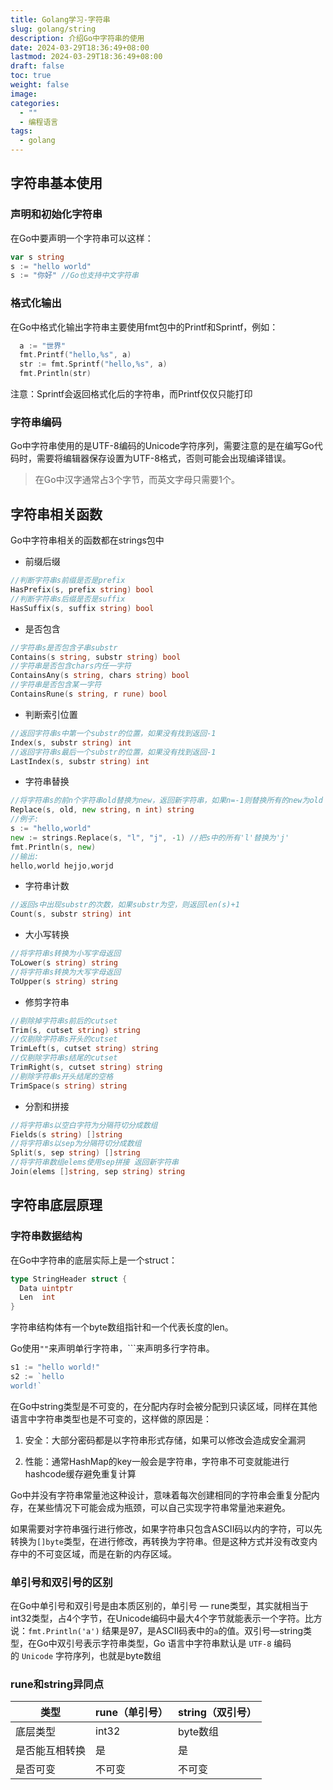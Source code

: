 ```yaml
---
title: Golang学习-字符串
slug: golang/string
description: 介绍Go中字符串的使用
date: 2024-03-29T18:36:49+08:00
lastmod: 2024-03-29T18:36:49+08:00
draft: false
toc: true
weight: false
image: 
categories:
  - ""
  - 编程语言
tags:
  - golang
---
```

## 字符串基本使用

### 声明和初始化字符串

在Go中要声明一个字符串可以这样：

```Go
var s string
s := "hello world"
s := "你好" //Go也支持中文字符串
```

### 格式化输出

在Go中格式化输出字符串主要使用fmt包中的Printf和Sprintf，例如：

```Go
  a := "世界"
  fmt.Printf("hello,%s", a)
  str := fmt.Sprintf("hello,%s", a)
  fmt.Println(str)
```

注意：Sprintf会返回格式化后的字符串，而Printf仅仅只能打印

### 字符串编码

Go中字符串使用的是UTF-8编码的Unicode字符序列，需要注意的是在编写Go代码时，需要将编辑器保存设置为UTF-8格式，否则可能会出现编译错误。

> 在Go中汉字通常占3个字节，而英文字母只需要1个。

## 字符串相关函数

Go中字符串相关的函数都在strings包中

- 前缀后缀

```Go
//判断字符串s前缀是否是prefix
HasPrefix(s, prefix string) bool
//判断字符串s后缀是否是suffix
HasSuffix(s, suffix string) bool
```

- 是否包含

```Go
//字符串s是否包含子串substr
Contains(s string, substr string) bool
//字符串是否包含chars内任一字符
ContainsAny(s string, chars string) bool
//字符串是否包含某一字符
ContainsRune(s string, r rune) bool
```

- 判断索引位置

```Go
//返回字符串s中第一个substr的位置，如果没有找到返回-1
Index(s, substr string) int
//返回字符串s最后一个substr的位置，如果没有找到返回-1
LastIndex(s, substr string) int
```

- 字符串替换

```Go
//将字符串s的前n个字符串old替换为new，返回新字符串，如果n=-1则替换所有的new为old
Replace(s, old, new string, n int) string
//例子:
s := "hello,world"
new := strings.Replace(s, "l", "j", -1) //把s中的所有'l'替换为'j'
fmt.Println(s, new)
//输出:
hello,world hejjo,worjd
```

- 字符串计数

```Go
//返回s中出现substr的次数，如果substr为空，则返回len(s)+1
Count(s, substr string) int
```

- 大小写转换

```Go
//将字符串s转换为小写字母返回
ToLower(s string) string
//将字符串s转换为大写字母返回
ToUpper(s string) string
```

- 修剪字符串

```Go
//剔除掉字符串s前后的cutset
Trim(s, cutset string) string
//仅剔除字符串s开头的cutset
TrimLeft(s, cutset string) string
//仅剔除字符串s结尾的cutset
TrimRight(s, cutset string) string
//剔除字符串s开头结尾的空格
TrimSpace(s string) string
```

- 分割和拼接

```Go
//将字符串s以空白字符为分隔符切分成数组
Fields(s string) []string
//将字符串s以sep为分隔符切分成数组
Split(s, sep string) []string
//将字符串数组elems使用sep拼接 返回新字符串
Join(elems []string, sep string) string
```

## 字符串底层原理

### 字符串数据结构

在Go中字符串的底层实际上是一个struct：

```Go
type StringHeader struct {
  Data uintptr
  Len  int
}
```

字符串结构体有一个byte数组指针和一个代表长度的len。

Go使用`""`来声明单行字符串，```来声明多行字符串。

```Go
s1 := "hello world!"
s2 := `hello
world!`
```

在Go中string类型是不可变的，在分配内存时会被分配到只读区域，同样在其他语言中字符串类型也是不可变的，这样做的原因是：

1. 安全：大部分密码都是以字符串形式存储，如果可以修改会造成安全漏洞
    
2. 性能：通常HashMap的key一般会是字符串，字符串不可变就能进行hashcode缓存避免重复计算
    

Go中并没有字符串常量池这种设计，意味着每次创建相同的字符串会重复分配内存，在某些情况下可能会成为瓶颈，可以自己实现字符串常量池来避免。

如果需要对字符串强行进行修改，如果字符串只包含ASCII码以内的字符，可以先转换为`[]byte`类型，在进行修改，再转换为字符串。但是这种方式并没有改变内存中的不可变区域，而是在新的内存区域。

### 单引号和双引号的区别

在Go中单引号和双引号是由本质区别的，单引号 — rune类型，其实就相当于int32类型，占4个字节，在Unicode编码中最大4个字节就能表示一个字符。比方说：`fmt.Println('a')` 结果是97，是ASCII码表中的`a`的值。双引号—string类型，在Go中双引号表示字符串类型，Go 语言中字符串默认是 `UTF-8` 编码的 `Unicode` 字符序列，也就是byte数组

### rune和string异同点

| 类型      | rune（单引号） | string（双引号） |
| ------- | --------- | ----------- |
| 底层类型    | int32     | byte数组      |
| 是否能互相转换 | 是         | 是           |
| 是否可变    | 不可变       | 不可变         |
